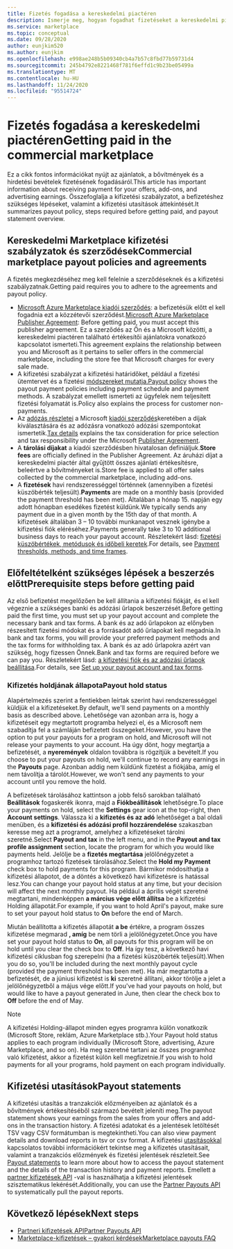 ```yaml
---
title: Fizetés fogadása a kereskedelmi piactéren
description: Ismerje meg, hogyan fogadhat fizetéseket a kereskedelmi piactéren az Azure Marketplace-en. Tartalmazza a kifizetési szabályzatot, a kifizetéssel kapcsolatos állapotot és a kifizetési utasításokat.
ms.service: marketplace
ms.topic: conceptual
ms.date: 09/28/2020
author: eunjkim520
ms.author: eunjkim
ms.openlocfilehash: e998ae248b5b09340cb4a7b57c8fbd77b59731d4
ms.sourcegitcommit: 245b4792e8221468f781f6effd1c9b23be05499a
ms.translationtype: MT
ms.contentlocale: hu-HU
ms.lasthandoff: 11/24/2020
ms.locfileid: "95514724"
---
```

# <a name="getting-paid-in-the-commercial-marketplace"></a><span data-ttu-id="c8a04-104">Fizetés fogadása a kereskedelmi piactéren</span><span class="sxs-lookup"><span data-stu-id="c8a04-104">Getting paid in the commercial marketplace</span></span>

<span data-ttu-id="c8a04-105">Ez a cikk fontos információkat nyújt az ajánlatok, a bővítmények és a hirdetési bevételek fizetésének fogadásáról.</span><span class="sxs-lookup"><span data-stu-id="c8a04-105">This article has important information about receiving payment for your offers, add-ons, and advertising earnings.</span></span> <span data-ttu-id="c8a04-106">Összefoglalja a kifizetési szabályzatot, a befizetéshez szükséges lépéseket, valamint a kifizetési utasítások áttekintését.</span><span class="sxs-lookup"><span data-stu-id="c8a04-106">It summarizes payout policy, steps required before getting paid, and payout statement overview.</span></span>

## <a name="commercial-marketplace-payout-policies-and-agreements"></a><span data-ttu-id="c8a04-107">Kereskedelmi Marketplace kifizetési szabályzatok és szerződések</span><span class="sxs-lookup"><span data-stu-id="c8a04-107">Commercial marketplace payout policies and agreements</span></span>

<span data-ttu-id="c8a04-108">A fizetés megkezdéséhez meg kell felelnie a szerződéseknek és a kifizetési szabályzatnak.</span><span class="sxs-lookup"><span data-stu-id="c8a04-108">Getting paid requires you to adhere to the agreements and payout policy.</span></span>

- <span data-ttu-id="c8a04-109">[Microsoft Azure Marketplace kiadói szerződés](https://go.microsoft.com/fwlink/p/?LinkID=699560): a befizetésük előtt el kell fogadnia ezt a közzétevői szerződést.</span><span class="sxs-lookup"><span data-stu-id="c8a04-109">[Microsoft Azure Marketplace Publisher Agreement](https://go.microsoft.com/fwlink/p/?LinkID=699560):  Before getting paid, you must accept this publisher agreement.</span></span> <span data-ttu-id="c8a04-110">Ez a szerződés az Ön és a Microsoft közötti, a kereskedelmi piactéren található értékesítői ajánlatokra vonatkozó kapcsolatot ismerteti.</span><span class="sxs-lookup"><span data-stu-id="c8a04-110">This agreement explains the relationship between you and Microsoft as it pertains to seller offers in the commercial marketplace, including the store fee that Microsoft charges for every sale made.</span></span>
- <span data-ttu-id="c8a04-111">A kifizetési szabályzat a kifizetési határidőket, például a fizetési ütemtervet és a fizetési [módszereket mutatja.](payout-policy-details.md)</span><span class="sxs-lookup"><span data-stu-id="c8a04-111">[Payout policy](payout-policy-details.md) shows the payout payment policies including payment schedule and payment methods.</span></span> <span data-ttu-id="c8a04-112">A szabályzat emellett ismerteti az ügyfelek nem teljesített fizetési folyamatát is.</span><span class="sxs-lookup"><span data-stu-id="c8a04-112">Policy also explains the process for customer non-payments.</span></span>
- <span data-ttu-id="c8a04-113">Az [adózás részletei](tax-details-marketplace.md) a Microsoft [kiadói szerződés](https://go.microsoft.com/fwlink/p/?LinkID=699560)keretében a díjak kiválasztására és az adózásra vonatkozó adózási szempontokat ismertetik.</span><span class="sxs-lookup"><span data-stu-id="c8a04-113">[Tax details](tax-details-marketplace.md) explains the tax consideration for price selection and tax responsibility under the Microsoft [Publisher Agreement](https://go.microsoft.com/fwlink/p/?LinkID=699560).</span></span>
- <span data-ttu-id="c8a04-114">A **tárolási díjakat** a kiadói szerződésben hivatalosan definiáljuk.</span><span class="sxs-lookup"><span data-stu-id="c8a04-114">**Store fees** are officially defined in the Publisher Agreement.</span></span> <span data-ttu-id="c8a04-115">Az áruházi díjat a kereskedelmi piactér által gyűjtött összes ajánlati értékesítésre, beleértve a bővítményeket is.</span><span class="sxs-lookup"><span data-stu-id="c8a04-115">Store fee is applied to all offer sales collected by the commercial marketplace, including add-ons.</span></span>
- <span data-ttu-id="c8a04-116">A **fizetések** havi rendszerességgel történnek (amennyiben a fizetési küszöbérték teljesült).</span><span class="sxs-lookup"><span data-stu-id="c8a04-116">**Payments** are made on a monthly basis (provided the payment threshold has been met).</span></span> <span data-ttu-id="c8a04-117">Általában a hónap 15. napján egy adott hónapban esedékes fizetést küldünk.</span><span class="sxs-lookup"><span data-stu-id="c8a04-117">We typically sends any payment due in a given month by the 15th day of that month.</span></span> <span data-ttu-id="c8a04-118">A kifizetések általában 3 – 10 további munkanapot vesznek igénybe a kifizetési fiók eléréséhez.</span><span class="sxs-lookup"><span data-stu-id="c8a04-118">Payments generally take 3 to 10 additional business days to reach your payout account.</span></span> <span data-ttu-id="c8a04-119">Részletekért lásd: [fizetési küszöbértékek, metódusok és időbeli keretek](payment-thresholds-methods-timeframes.md).</span><span class="sxs-lookup"><span data-stu-id="c8a04-119">For details, see [Payment thresholds, methods, and time frames](payment-thresholds-methods-timeframes.md).</span></span>

## <a name="prerequisite-steps-before-getting-paid"></a><span data-ttu-id="c8a04-120">Előfeltételként szükséges lépések a beszerzés előtt</span><span class="sxs-lookup"><span data-stu-id="c8a04-120">Prerequisite steps before getting paid</span></span>

<span data-ttu-id="c8a04-121">Az első befizetést megelőzően be kell állítania a kifizetési fiókját, és el kell végeznie a szükséges banki és adózási űrlapok beszerzését.</span><span class="sxs-lookup"><span data-stu-id="c8a04-121">Before getting paid the first time, you must set up your payout account and complete the necessary bank and tax forms.</span></span> <span data-ttu-id="c8a04-122">A bank és az adó űrlapokon az előnyben részesített fizetési módokat és a forrásadót adó űrlapokat kell megadnia.</span><span class="sxs-lookup"><span data-stu-id="c8a04-122">In bank and tax forms, you will provide your preferred payment methods and the tax forms for withholding tax.</span></span> <span data-ttu-id="c8a04-123">A bank és az adó űrlapokra azért van szükség, hogy fizessen Önnek.</span><span class="sxs-lookup"><span data-stu-id="c8a04-123">Bank and tax forms are required before we can pay you.</span></span> <span data-ttu-id="c8a04-124">Részletekért lásd: [a kifizetési fiók és az adózási űrlapok beállítása](set-up-your-payout-account.md).</span><span class="sxs-lookup"><span data-stu-id="c8a04-124">For details, see [Set up your payout account and tax forms](set-up-your-payout-account.md).</span></span>

### <a name="payout-hold-status"></a><span data-ttu-id="c8a04-125">Kifizetés holdjának állapota</span><span class="sxs-lookup"><span data-stu-id="c8a04-125">Payout hold status</span></span>

<span data-ttu-id="c8a04-126">Alapértelmezés szerint a fentiekben leírtak szerint havi rendszerességgel küldjük el a kifizetéseket.</span><span class="sxs-lookup"><span data-stu-id="c8a04-126">By default, we'll send payments on a monthly basis as described above.</span></span> <span data-ttu-id="c8a04-127">Lehetősége van azonban arra is, hogy a kifizetéseit egy megtartott programba helyezi el, és a Microsoft nem szabadítja fel a számláján befizetett összegeket.</span><span class="sxs-lookup"><span data-stu-id="c8a04-127">However, you have the option to put your payouts for a program on hold, and Microsoft will not release your payments to your account.</span></span> <span data-ttu-id="c8a04-128">Ha úgy dönt, hogy megtartja a befizetését, a **nyeremények** oldalon továbbra is rögzítjük a bevételt.</span><span class="sxs-lookup"><span data-stu-id="c8a04-128">If you choose to put your payouts on hold, we'll continue to record any earnings in the **Payouts** page.</span></span> <span data-ttu-id="c8a04-129">Azonban addig nem küldünk fizetést a fiókjába, amíg el nem távolítja a tárolót.</span><span class="sxs-lookup"><span data-stu-id="c8a04-129">However, we won't send any payments to your account until you remove the hold.</span></span>

<span data-ttu-id="c8a04-130">A befizetések tárolásához kattintson a jobb felső sarokban található **Beállítások** fogaskerék ikonra, majd a **Fiókbeállítások** lehetőségre.</span><span class="sxs-lookup"><span data-stu-id="c8a04-130">To place your payments on hold, select the **Settings** gear icon at the top-right, then **Account settings**.</span></span> <span data-ttu-id="c8a04-131">Válassza ki a **kifizetés és az adó** lehetőséget a bal oldali menüben, és a **kifizetési és adózási profil hozzárendelése** szakaszban keresse meg azt a programot, amelyhez a kifizetéseket tárolni szeretné.</span><span class="sxs-lookup"><span data-stu-id="c8a04-131">Select **Payout and tax** in the left menu, and in the **Payout and tax profile assignment** section, locate the program for which you would like payments held.</span></span> <span data-ttu-id="c8a04-132">Jelölje be a **fizetés megtartása** jelölőnégyzetet a programhoz tartozó fizetések tárolásához.</span><span class="sxs-lookup"><span data-stu-id="c8a04-132">Select the **Hold my Payment** check box to hold payments for this program.</span></span> <span data-ttu-id="c8a04-133">Bármikor módosíthatja a kifizetési állapotot, de a döntés a következő havi kifizetésre is hatással lesz.</span><span class="sxs-lookup"><span data-stu-id="c8a04-133">You can change your payout hold status at any time, but your decision will affect the next monthly payout.</span></span> <span data-ttu-id="c8a04-134">Ha például a április végét szeretné megtartani, mindenképpen **a március vége előtt állítsa** be a kifizetési Holding állapotát.</span><span class="sxs-lookup"><span data-stu-id="c8a04-134">For example, if you want to hold April's payout, make sure to set your payout hold status to **On** before the end of March.</span></span>

<span data-ttu-id="c8a04-135">Miután beállította a kifizetés állapotát **a be** értékre, a program összes kifizetése megmarad **, amíg** be nem törli a jelölőnégyzetet.</span><span class="sxs-lookup"><span data-stu-id="c8a04-135">Once you have set your payout hold status to **On**, all payouts for this program will be on hold until you clear the check box to **Off**.</span></span> <span data-ttu-id="c8a04-136">Ha így tesz, a következő havi kifizetési ciklusban fog szerepelni (ha a fizetési küszöbérték teljesült).</span><span class="sxs-lookup"><span data-stu-id="c8a04-136">When you do so, you'll be included during the next monthly payout cycle (provided the payment threshold has been met).</span></span> <span data-ttu-id="c8a04-137">Ha már megtartotta a befizetését, de a júniusi kifizetést is **ki** szeretné állítani, akkor törölje a jelet a jelölőnégyzetből a május vége előtt.</span><span class="sxs-lookup"><span data-stu-id="c8a04-137">If you've had your payouts on hold, but would like to have a payout generated in June, then clear the check box to **Off** before the end of May.</span></span>

>[!Note]
> <span data-ttu-id="c8a04-138">A kifizetési Holding-állapot minden egyes programra külön vonatkozik (Microsoft Store, reklám, Azure Marketplace stb.).</span><span class="sxs-lookup"><span data-stu-id="c8a04-138">Your Payout hold status applies to each program individually (Microsoft Store, advertising, Azure Marketplace, and so on).</span></span> <span data-ttu-id="c8a04-139">Ha meg szeretné tartani az összes programhoz való kifizetést, akkor a fizetést külön kell megfizetnie.</span><span class="sxs-lookup"><span data-stu-id="c8a04-139">If you wish to hold payments for all your programs, hold payment on each program individually.</span></span>

## <a name="payout-statements"></a><span data-ttu-id="c8a04-140">Kifizetési utasítások</span><span class="sxs-lookup"><span data-stu-id="c8a04-140">Payout statements</span></span>

<span data-ttu-id="c8a04-141">A kifizetési utasítás a tranzakciók előzményeiben az ajánlatok és a bővítmények értékesítéséből származó bevételt jeleníti meg.</span><span class="sxs-lookup"><span data-stu-id="c8a04-141">The payout statement shows your earnings from the sales from your offers and add-ons in the transaction history.</span></span> <span data-ttu-id="c8a04-142">A fizetési adatokat és a jelentések letöltését TSV vagy CSV formátumban is megtekintheti.</span><span class="sxs-lookup"><span data-stu-id="c8a04-142">You can also view payment details and download reports in tsv or csv format.</span></span> <span data-ttu-id="c8a04-143">A kifizetési [utasításokkal](payout-statement.md) kapcsolatos további információkért tekintse meg a kifizetés utasításait, valamint a tranzakciós előzmények és fizetési jelentések részleteit.</span><span class="sxs-lookup"><span data-stu-id="c8a04-143">See [Payout statements](payout-statement.md) to learn more about how to access the payout statement and the details of the transaction history and payment reports.</span></span> <span data-ttu-id="c8a04-144">Emellett a [partner kifizetések API](https://apidocs.microsoft.com/services/partnerpayouts) -val is használhatja a kifizetési jelentések szisztematikus lekérését.</span><span class="sxs-lookup"><span data-stu-id="c8a04-144">Additionally, you can use the [Partner Payouts API](https://apidocs.microsoft.com/services/partnerpayouts) to systematically pull the payout reports.</span></span>

## <a name="next-steps"></a><span data-ttu-id="c8a04-145">Következő lépések</span><span class="sxs-lookup"><span data-stu-id="c8a04-145">Next steps</span></span>

- [<span data-ttu-id="c8a04-146">Partneri kifizetések API</span><span class="sxs-lookup"><span data-stu-id="c8a04-146">Partner Payouts API</span></span>](https://apidocs.microsoft.com/services/partnerpayouts)
- [<span data-ttu-id="c8a04-147">Marketplace-kifizetések – gyakori kérdések</span><span class="sxs-lookup"><span data-stu-id="c8a04-147">Marketplace payouts FAQ</span></span>](payout-faq.md)
